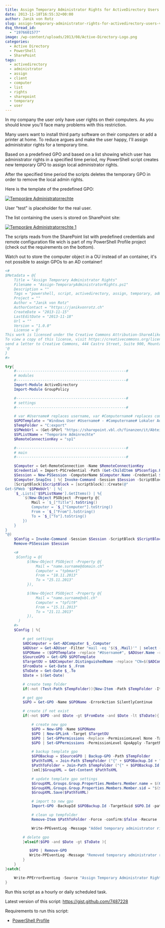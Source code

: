```yaml
---
title: Assign Temporary Administrator Rights for ActiveDirectory Users via SharePoint list
date: 2013-11-18T16:55:32+00:00
author: Janik von Rotz
slug: assign-temporary-administrator-rights-for-activedirectory-users-via-sharepoint-list
dsq_thread_id:
  - "1976601577"
image: /wp-content/uploads/2013/08/Active-Directory-Logo.png
categories:
  - Active Directory
  - PowerShell
  - SharePoint
tags:
  - activedirectory
  - administrator
  - assign
  - client
  - computer
  - list
  - rights
  - sharepoint
  - temporary
  - user
---
```

In my company the user only have user rights on their computers. As you should know you'll face many problems with this restriction.

Many users want to install third party software on their computers or add a printer at home. To reduce argues and make the user happy, I'll assign administrator rights for a temporary time.

Based on a predefined GPO and based on a list showing which user has administrator rights in a specified time period, my PowerShell script creates new temporary GPO to assign local administrator rights.

<!--more-->

After the specified time period the scripts deletes the temporary GPO in order to remove the local admin rights.

Here is the template of the predefined GPO:

[![Temporäre Administratorrechte](/wp-content/uploads/2013/11/Temporäre-Administratorrechte.png)](/wp-content/uploads/2013/11/Temporäre-Administratorrechte.png)

User "test" is placeholder for the real user.

The list containing the users is stored on SharePoint site:

[![Temporäre Administratorrechte 1](/wp-content/uploads/2013/11/Temporäre-Administratorrechte-1.png)](/wp-content/uploads/2013/11/Temporäre-Administratorrechte-1.png)

The scripts reads from the SharePoint list with predefined credentials and remote configuration file wich is part of my PowerShell Profile project (check out the requirements on the bottom).

Watch out to store the computer object in a OU instead of an container, it's not possible to assign GPOs to an AD container!

```powershell
<#
$Metadata = @{
	Title = "Assign Temporary Administrator Rights"
	Filename = "Assign-TemporaryAdministratorRights.ps1"
	Description = ""
	Tags = "powershell, script, activedirectory, assign, temporary, administrator, rights, computer"
	Project = ""
	Author = "Janik von Rotz"
	AuthorContact = "https://janikvonrotz.ch"
	CreateDate = "2013-11-15"
	LastEditDate = "2013-11-18"
	Url = ""
	Version = "1.0.0"
	License = @'
This work is licensed under the Creative Commons Attribution-ShareAlike 3.0 Switzerland License.
To view a copy of this license, visit https://creativecommons.org/licenses/by-sa/3.0/ch/ or
send a letter to Creative Commons, 444 Castro Street, Suite 900, Mountain View, California, 94041, USA.
'@
}
#>

try{
    #--------------------------------------------------#
    # modules
    #--------------------------------------------------#
    Import-Module ActiveDirectory
    Import-Module GroupPolicy

    #--------------------------------------------------#
    # settings
    #--------------------------------------------------#

    # var #Username# replaces username, var #Computername# replaces computername
    $GPOTemplate = "Windows User #Username# - #Computername# Lokaler Administrator"
    $TempFolder = "C:export"
    $SPWebUrl = (Get-SPUrl "https://sharepoint.vbl.ch/finanzen/it/Abteilungssite/SitePages/Homepage.aspx").Url
    $SPListName = "Temporäre Adminrechte"
    $RemoteConnectionKey = "sp1"

    #--------------------------------------------------#
    # main
    #--------------------------------------------------#

    $Computer = Get-RemoteConnection -Name $RemoteConnectionKey
    $Credential = Import-PSCredential -Path (Get-ChildItem $PSconfigs.Path -Filter "SharePoint.credential.config.xml" -Recurse).FullName
    $Session = New-PSSession -ComputerName $Computer.Name -Credential $Credential -ConfigurationName microsoft.powershell
    $Computer.SnapIns | %{ Invoke-Command -Session $Session -ScriptBlock {param ($Name) Add-PSSnapin -Name $Name} -ArgumentList $_}
    [ScriptBlock]$ScriptBlock = [scriptblock]::Create(@"
Get-SPWeb '$SPWebUrl' | %{
    `$_.Lists['$SPListName'].GetItems() | %{
        `$(New-Object PSObject -Property @{
            Mail = `$_["Title"].toString()
            Computer = `$_["Computer"].toString()
            From = `$_["From"].toString()
            To = `$_["To"].toString()
        })
    }
}
"@)
    $Config = Invoke-Command -Session $Session -ScriptBlock $ScriptBlock
    Remove-PSSession $Session

    <#
     $Config = @(
          $(New-Object PSObject -Property @{
              Mail = "name.surname@domain.ch"
              Computer = "tpbmar1"
              From = "18.11.2013"
              To = "25.11.2013"
          }),

          $(New-Object PSObject -Property @{
              Mail = "name.surname@vbl.ch"
              Computer = "tpfit9"
              From = "15.11.2013"
              To = "21.11.2013"
          }),
      )
    #>
    $Config | %{

        # get settings
        $ADComputer = Get-ADComputer $_.Computer
        $ADUser = Get-ADUser -Filter "mail -eq '$($_.Mail)'" | select -first 1
        $GPOName = ($GPOTemplate -replace "#Username#", $ADUser.Name -replace "#Computername#", $ADComputer.Name)
        $SourceGPO = Get-GPO $GPOTemplate
        $TargetOU = $ADComputer.DistinguishedName -replace "CN=$($ADComputer.Name),",""
        $FromDate = Get-Date $_.From
        $ToDate = Get-Date $_.To
        $Date = $(Get-Date)

        # create temp folder
        if(-not (Test-Path $TempFolder)){New-Item -Path $TempFolder -ItemType Directory}

        # get gpo
        $GPO = Get-GPO -Name $GPOName -ErrorAction SilentlyContinue

        # create if not exist
        if(-not $GPO -and $Date -gt $FromDate -and $Date -lt $ToDate){

            # create new gpo
            $GPO = New-GPO -Name $GPOName
            $GPO | New-GPLink -Target $TargetOU
            $GPO | Set-GPPermissions -Replace -PermissionLevel None -TargetName "Authentifizierte Benutzer" -TargetType Group
            $GPO | Set-GPPermissions -PermissionLevel GpoApply -TargetName $ADComputer.Name -TargetType Computer

            # backup template gpo
            $GPOBackup = $SourceGPO | Backup-GPO -Path $TempFolder
            $PathToXML = Join-Path $TempFolder ("{" + $GPOBackup.Id + "}DomainSysvolGPOMachinePreferencesGroupsGroups.xml")
            $PathToFolder = Join-Path $TempFolder ("{" + $GPOBackup.Id + "}")
            [xml]$GroupXML = Get-Content $PathToXML

            # update template gpo settings
            $GroupXML.Groups.Group.Properties.Members.Member.name = $(Get-ADDomain).NetBIOSName + "" +$ADUser.SamAccountName
            $GroupXML.Groups.Group.Properties.Members.Member.sid = "$($ADUser.SID)"
            $GroupXML.Save($PathToXML)

            # import to new gpo
            Import-GPO -BackupId $GPOBackup.Id -TargetGuid $GPO.Id -path $TempFolder

            # clean up tempfolder
            Remove-Item $PathToFolder -Force -confirm:$false -Recurse

            Write-PPEventLog -Message "Added temporary administrator rights for: $($_.Mail) on computer: $($_.Computer)" -Source "Assign Temporary Administrator Rights" -WriteMessage

        # delete gpo
        }elseif($GPO -and $Date -gt $ToDate ){

           $GPO | Remove-GPO
           Write-PPEventLog -Message "Removed temporary administrator rights for: $($_.Mail) on computer: $($_.Computer)" -Source "Assign Temporary Administrator Rights" -WriteMessage
        }
    }
}catch{

    Write-PPErrorEventLog -Source "Assign Temporary Administrator Rights"
}
```

Run this script as a hourly or daily scheduled task.

Latest version of this script: <a href="https://gist.github.com/7487228" target="_blank">https://gist.github.com/7487228</a>

Requirements to run this script:

<ul>
    <li><a href="https://github.com/janikvonrotz/PowerShell-Profile" target="_blank">PowerShell Profile</a></li>
</ul>